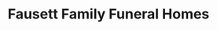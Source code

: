 ---
title: "Fausett Family Funeral Homes"
url: /manistique/fausett-family-funeral-homes/
shop: Bestattungen
---